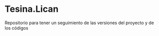 # Tesina.Lican
Repositorio para tener un seguimiento de las versiones del proyecto y de los códigos
